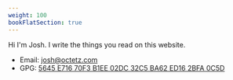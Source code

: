 ```yaml
---
weight: 100
bookFlatSection: true
---
```


Hi I'm Josh. I write the things you read on this website.

* Email: josh@octetz.com
* GPG: [5645 E716 70F3 B1EE 02DC 32C5 BA62 ED16 2BFA 0C5D](https://joshrosso.com/publickey.txt)
